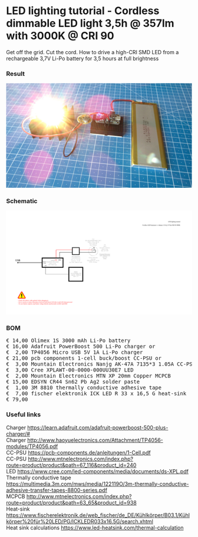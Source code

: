 # LED lighting tutorial - Cordless dimmable LED light 3,5h @ 357lm with 3000K @ CRI 90

Get off the grid. Cut the cord. How to drive a high-CRI SMD LED from a rechargeable 3,7V Li-Po battery for 3,5 hours at full brightness

### Result

![](Assets/7c%20result.jpg)

### Schematic

![](Assets/7c%20schematic.png)

### BOM

<pre>
€ 14,00 Olimex 1S 3000 mAh Li-Po battery
€ 16,00 Adafruit PowerBoost 500 Li-Po charger or
€  2,00 TP4056 Micro USB 5V 1A Li-Po charger
€ 21,00 pcb components 1-cell buck/boost CC-PSU or
€  3,00 Mountain Electronics Nanjg AK-47A 7135*3 1.05A CC-PSU
€  3,00 Cree XPLAWT-00-0000-000UU30E7 LED
€  2,00 Mountain Electronics MTN XP 20mm Copper MCPCB
€ 15,00 EDSYN CR44 Sn62 Pb Ag2 solder paste
€  1,00 3M 8810 thermally conductive adhesive tape
€  7,00 fischer elektronik ICK LED R 33 x 16,5 G heat-sink
€ 79,00
</pre>  

### Useful links  

Charger https://learn.adafruit.com/adafruit-powerboost-500-plus-charger/#  
Charger http://www.haoyuelectronics.com/Attachment/TP4056-modules/TP4056.pdf  
CC-PSU https://pcb-components.de/anleitungen/1-Cell.pdf  
CC-PSU http://www.mtnelectronics.com/index.php?route=product/product&path=67_116&product_id=240  
LED https://www.cree.com/led-components/media/documents/ds-XPL.pdf  
Thermally conductive tape https://multimedia.3m.com/mws/media/122119O/3m-thermally-conductive-adhesive-transfer-tapes-8800-series.pdf  
MCPCB http://www.mtnelectronics.com/index.php?route=product/product&path=63_65&product_id=938  
Heat-sink https://www.fischerelektronik.de/web_fischer/de_DE/Kühlkörper/B03.1/Kühlkörper%20für%20LED/PG/ICKLEDR033x16.5G/search.xhtml  
Heat sink calculations https://www.led-heatsink.com/thermal-calculation  
 
